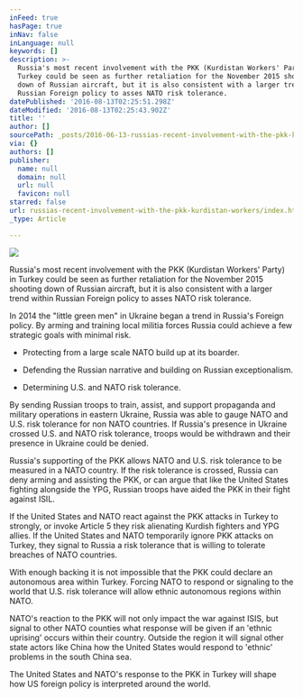 ```yaml
---
inFeed: true
hasPage: true
inNav: false
inLanguage: null
keywords: []
description: >-
  Russia's most recent involvement with the PKK (Kurdistan Workers' Party) in
  Turkey could be seen as further retaliation for the November 2015 shooting
  down of Russian aircraft, but it is also consistent with a larger trend within
  Russian Foreign policy to asses NATO risk tolerance.
datePublished: '2016-08-13T02:25:51.298Z'
dateModified: '2016-08-13T02:25:43.902Z'
title: ''
author: []
sourcePath: _posts/2016-06-13-russias-recent-involvement-with-the-pkk-kurdistan-workers.md
via: {}
authors: []
publisher:
  name: null
  domain: null
  url: null
  favicon: null
starred: false
url: russias-recent-involvement-with-the-pkk-kurdistan-workers/index.html
_type: Article

---
```

![](https://the-grid-user-content.s3-us-west-2.amazonaws.com/6466897d-603c-4924-9a44-d0ff1f586d3f.png)

Russia's most recent involvement with the PKK (Kurdistan Workers' Party) in Turkey could be seen as further retaliation for the November 2015 shooting down of Russian aircraft, but it is also consistent with a larger trend within Russian Foreign policy to asses NATO risk tolerance.

In 2014 the "little green men" in Ukraine began a trend in Russia's Foreign policy. By arming and training local militia forces Russia could achieve a few strategic goals with minimal risk.

- Protecting from a large scale NATO build up at its boarder.

- Defending the Russian narrative and building on Russian exceptionalism.

- Determining U.S. and NATO risk tolerance.

By sending Russian troops to train, assist, and support propaganda and military operations in eastern Ukraine, Russia was able to gauge NATO and U.S. risk tolerance for non NATO countries. If Russia's presence in Ukraine crossed U.S. and NATO risk tolerance, troops would be withdrawn and their presence in Ukraine could be denied.

Russia's supporting of the PKK allows NATO and U.S. risk tolerance to be measured in a NATO country. If the risk tolerance is crossed, Russia can deny arming and assisting the PKK, or can argue that like the United States fighting alongside the YPG, Russian troops have aided the PKK in their fight against ISIL. 

If the United States and NATO react against the PKK attacks in Turkey to strongly, or invoke Article 5 they risk alienating Kurdish fighters and YPG allies. If the United States and NATO temporarily ignore PKK attacks on Turkey, they signal to Russia a risk tolerance that is willing to tolerate breaches of NATO countries. 

With enough backing it is not impossible that the PKK could declare an autonomous area within Turkey. Forcing NATO to respond or signaling to the world that U.S. risk tolerance will allow ethnic autonomous regions within NATO. 

NATO's reaction to the PKK will not only impact the war against ISIS, but signal to other NATO counties what response will be given if an 'ethnic uprising' occurs within their country. Outside the region it will signal other state actors like China how the United States would respond to 'ethnic' problems in the south China sea.

The United States and NATO's response to the PKK in Turkey will shape how US foreign policy is interpreted around the world.